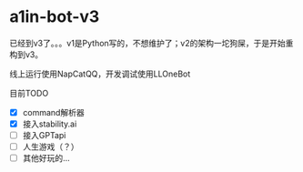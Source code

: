 # a1in-bot-v3

已经到v3了。。。v1是Python写的，不想维护了；v2的架构一坨狗屎，于是开始重构到v3。

线上运行使用NapCatQQ，开发调试使用LLOneBot

目前TODO

* [X] command解析器
* [X] 接入stability.ai
* [ ] 接入GPTapi
* [ ] 人生游戏（？）
* [ ] 其他好玩的...
